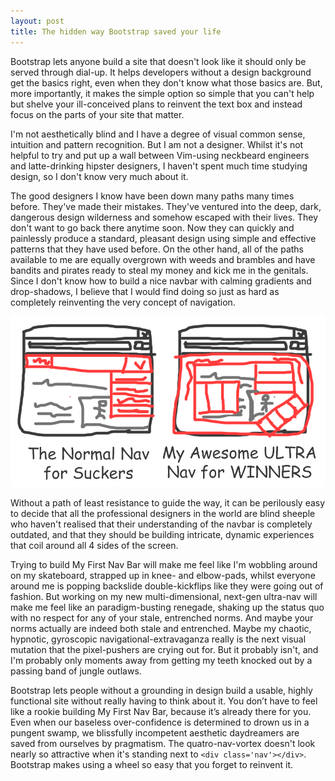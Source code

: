 ```yaml
---
layout: post
title: The hidden way Bootstrap saved your life
---
```

Bootstrap lets anyone build a site that doesn't look like it should only be served through dial-up. It helps developers without a design background get the basics right, even when they don't know what those basics are. But, more importantly, it makes the simple option so simple that you can't help but shelve your ill-conceived plans to reinvent the text box and instead focus on the parts of your site that matter.

I'm not aesthetically blind and I have a degree of visual common sense, intuition and pattern recognition. But I am not a designer. Whilst it's not helpful to try and put up a wall between Vim-using neckbeard engineers and latte-drinking hipster designers, I haven't spent much time studying design, so I don't know very much about it.

The good designers I know have been down many paths many times before. They've made their mistakes. They've ventured into the deep, dark, dangerous design wilderness and somehow escaped with their lives. They don't want to go back there anytime soon. Now they can quickly and painlessly produce a standard, pleasant design using simple and effective patterns that they have used before. On the other hand, all of the paths available to me are equally overgrown with weeds and brambles and have bandits and pirates ready to steal my money and kick me in the genitals. Since I don't know how to build a nice navbar with calming gradients and drop-shadows, I believe that I would find doing so just as hard as completely reinventing the very concept of navigation.

<img src="/images/navs.png">

Without a path of least resistance to guide the way, it can be perilously easy to decide that all the professional designers in the world are blind sheeple who haven't realised that their understanding of the navbar is completely outdated, and that they should be building intricate, dynamic experiences that coil around all 4 sides of the screen.

Trying to build My First Nav Bar will make me feel like I'm wobbling around on my skateboard, strapped up in knee- and elbow-pads, whilst everyone around me is popping backslide double-kickflips like they were going out of fashion. But working on my new multi-dimensional, next-gen ultra-nav will make me feel like an paradigm-busting renegade, shaking up the status quo with no respect for any of your stale, entrenched norms. And maybe your norms actually are indeed both stale and entrenched. Maybe my chaotic, hypnotic, gyroscopic navigational-extravaganza really is the next visual mutation that the pixel-pushers are crying out for. But it probably isn't, and I'm probably only moments away from getting my teeth knocked out by a passing band of jungle outlaws.

Bootstrap lets people without a grounding in design build a usable, highly functional site without really having to think about it. You don’t have to feel like a rookie building My First Nav Bar, because it’s already there for you. Even when our baseless over-confidence is determined to drown us in a pungent swamp, we blissfully incompetent aesthetic daydreamers are saved from ourselves by pragmatism. The quatro-nav-vortex doesn't look nearly so attractive when it's standing next to `<div class='nav'></div>`. Bootstrap makes using a wheel so easy that you forget to reinvent it.
